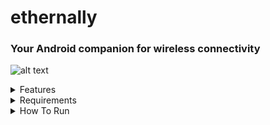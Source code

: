 # ethernally

### Your Android companion for wireless connectivity

![alt text](https://i.imgur.com/8T2RtY7.png)

<details>
  <summary>Features</summary>
  
* Automatically adds wifi adb connection capability at boot
* Connects through adb via wifi
* Mirrors your screen wirelessly with scrcpy
* Starts a shell on your device
* Works in linux/cygwin
* Tackles all scenarios that could get you into issues. It even finds a way when wifi is turned off
</details>


<details>
<summary>Requirements</summary> 

* scrpy installed or set to system PATH
* clone it from: https://github.com/Genymobile/scrcpy
* requires the android to be rooted (you can use magisk) to be able to modify Android props
* It might ask to plug USB cable (device-PC) for resolving potential connectivity issues in USB debugging
</details>

<details>
  <summary>How To Run</summary> 
  
```
dos2unix ethernally.sh #might be needed to convert line endings to unix format
chmod +x ethernally.sh #make the script executable
```
>simply run the script from its folder and follow the wizzard guide
```
./ethernally.sh
```
  </details>
